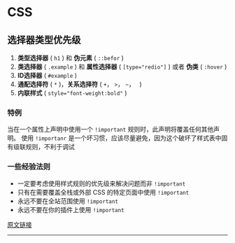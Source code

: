 # CSS

## 选择器类型优先级

1. **类型选择器** ( `h1` ) 和 **伪元素** ( `::befor` )
2. **类选择器** ( `.example` ) 和 **属性选择器** ( `[type="redio"]` ) 或者 **伪类** ( `:hover` )
3. **ID选择器** ( `#example` )
4. **通配选择符** ( `*` )，**关系选择符** ( `+`， `>`， `~`， ` `)
5. **内联样式** ( `style="font-weight:bold"` )

### 特例

当在一个属性上声明中使用一个 `!important` 规则时，此声明将覆盖任何其他声明。
使用 `!importanr` 是一个坏习惯，应该尽量避免，因为这个破坏了样式表中固有级联规则，不利于调试

### 一些经验法则

+ 一定要考虑使用样式规则的优先级来解决问题而非 `!important`
+ 只有在需要覆盖全栈或外部 CSS 的特定页面中使用 `!important`
+ 永远不要在全站范围使用 `!important`
+ 永远不要在你的插件上使用 `!important`

[原文链接](https://developer.mozilla.org/zh-CN/docs/Web/CSS/Specificity)

---
